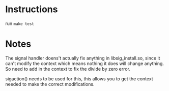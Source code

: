 # Instructions 
run `make test`

# Notes
The signal handler doens't actually fix anything in libsig_install.so, since it can't modify the context which means nothing it does will change anything. So need to add in the context to fix the divide by zero error.  

sigaction() needs to be used for this, this allows you to get the context needed to make the correct modifications.
